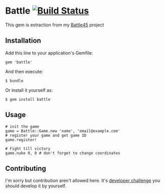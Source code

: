 # Battle [![Build Status](https://travis-ci.org/ck3g/battle.png?branch=master)](https://travis-ci.org/ck3g/battle)

This gem is extraction from my [Battle45](https://github.com/ck3g/battle45) project

## Installation

Add this line to your application's Gemfile:

    gem 'battle'

And then execute:

    $ bundle

Or install it yourself as:

    $ gem install battle

## Usage

    # init the game
    game = Battle::Game.new 'name', 'email@example.com'
    # register your game and get game ID
    game.register!

    # Fight till victory
    game.nuke 0, 0 # don't forget to change coordinates

## Contributing

I'm sorry but contribution aren't allowed here.
It's [developer challenge](http://battle.platform45.com/) you should develop it by yourself.
